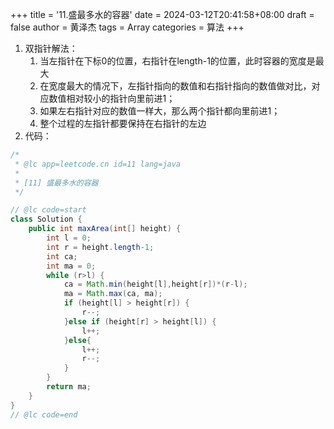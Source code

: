 +++
title = '11.盛最多水的容器'
date = 2024-03-12T20:41:58+08:00
draft = false
author = 黄泽杰
tags = Array
categories = 算法
+++

1.  双指针解法：
    1.  当左指针在下标0的位置，右指针在length-1的位置，此时容器的宽度是最大
    2.  在宽度最大的情况下，左指针指向的数值和右指针指向的数值做对比，对应数值相对较小的指针向里前进1；
    3.  如果左右指针对应的数值一样大，那么两个指针都向里前进1；
    4.  整个过程的左指针都要保持在右指针的左边
2.  代码：

```java
/*
 * @lc app=leetcode.cn id=11 lang=java
 *
 * [11] 盛最多水的容器
 */

// @lc code=start
class Solution {
    public int maxArea(int[] height) {
        int l = 0;
        int r = height.length-1;
        int ca;
        int ma = 0;
        while (r>l) {
            ca = Math.min(height[l],height[r])*(r-l);
            ma = Math.max(ca, ma);
            if (height[l] > height[r]) {
                r--;
            }else if (height[r] > height[l]) {
                l++;
            }else{
                l++;
                r--;
            }
        }
        return ma;
    }
}
// @lc code=end


```